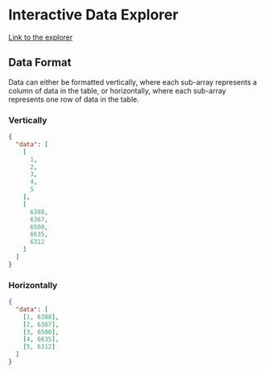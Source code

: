 # Interactive Data Explorer

[Link to the explorer](https://dealien.github.io/Data-Viewer/)

## Data Format

Data can either be formatted vertically, where each sub-array represents a column of data in the table, or horizontally, where each sub-array represents one row of data in the table.

### Vertically
```json
{
  "data": [
    [
      1,
      2,
      3,
      4,
      5
    ],
    [
      6388,
      6367,
      6500,
      6635,
      6312
    ]
  ]
}
```

### Horizontally
```json
{
  "data": [
    [1, 6388],
    [2, 6367],
    [3, 6500],
    [4, 6635],
    [5, 6312]
  ]
}
```
